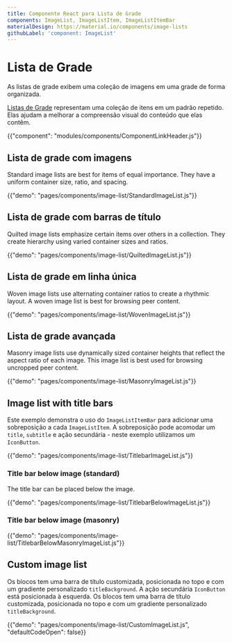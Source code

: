 ```yaml
---
title: Componente React para Lista de Grade
components: ImageList, ImageListItem, ImageListItemBar
materialDesign: https://material.io/components/image-lists
githubLabel: 'component: ImageList'
---
```


# Lista de Grade

<p class="description">As listas de grade exibem uma coleção de imagens em uma grade de forma organizada.</p>

[Listas de Grade](https://material.io/design/components/image-lists.html) representam uma coleção de itens em um padrão repetido. Elas ajudam a melhorar a compreensão visual do conteúdo que elas contêm.

{{"component": "modules/components/ComponentLinkHeader.js"}}

## Lista de grade com imagens

Standard image lists are best for items of equal importance. They have a uniform container size, ratio, and spacing.

{{"demo": "pages/components/image-list/StandardImageList.js"}}

## Lista de grade com barras de título

Quilted image lists emphasize certain items over others in a collection. They create hierarchy using varied container sizes and ratios.

{{"demo": "pages/components/image-list/QuiltedImageList.js"}}

## Lista de grade em linha única

Woven image lists use alternating container ratios to create a rhythmic layout. A woven image list is best for browsing peer content.

{{"demo": "pages/components/image-list/WovenImageList.js"}}

## Lista de grade avançada

Masonry image lists use dynamically sized container heights that reflect the aspect ratio of each image. This image list is best used for browsing uncropped peer content.

{{"demo": "pages/components/image-list/MasonryImageList.js"}}

## Image list with title bars

Este exemplo demonstra o uso do `ImageListItemBar` para adicionar uma sobreposição a cada `ImageListItem`. A sobreposição pode acomodar um `title`, `subtitle` e ação secundária - neste exemplo utilizamos um `IconButton`.

{{"demo": "pages/components/image-list/TitlebarImageList.js"}}

### Title bar below image (standard)

The title bar can be placed below the image.

{{"demo": "pages/components/image-list/TitlebarBelowImageList.js"}}

### Title bar below image (masonry)

{{"demo": "pages/components/image-list/TitlebarBelowMasonryImageList.js"}}

## Custom image list

Os blocos tem uma barra de título customizada, posicionada no topo e com um gradiente personalizado `titleBackground`. A ação secundária `IconButton` está posicionada à esquerda. Os blocos tem uma barra de título customizada, posicionada no topo e com um gradiente personalizado `titleBackground`.

{{"demo": "pages/components/image-list/CustomImageList.js", "defaultCodeOpen": false}}
